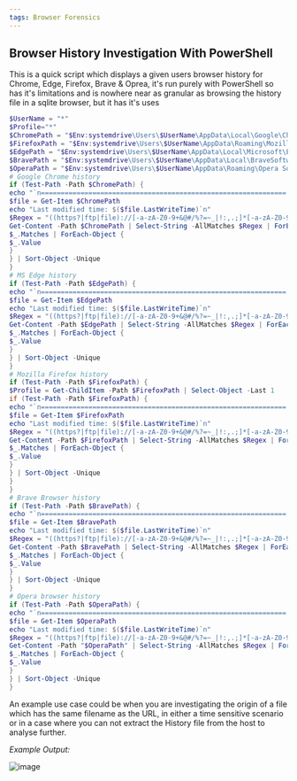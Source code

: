```yaml
---
tags: Browser Forensics
---
```


## Browser History Investigation With PowerShell

This is a quick script which displays a given users browser history for Chrome, Edge, Firefox, Brave & Oprea, it's run purely with PowerShell so has it's limitations and is nowhere near as granular as browsing the history file in a sqlite browser, but it has it's uses

```powershell
$UserName = "*"
$Profile="*"
$ChromePath = "$Env:systemdrive\Users\$UserName\AppData\Local\Google\Chrome\User Data\$Profile\History"
$FirefoxPath = "$Env:systemdrive\Users\$UserName\AppData\Roaming\Mozilla\Firefox\Profiles\$Profile\places.sqlite"
$EdgePath = "$Env:systemdrive\Users\$UserName\AppData\Local\Microsoft\Edge\User Data\$Profile\History"
$BravePath = "$Env:systemdrive\Users\$UserName\AppData\Local\BraveSoftware\Brave-Browser\User Data\$Profile\History"
$OperaPath = "$Env:systemdrive\Users\$UserName\AppData\Roaming\Opera Software\Opera Stable\$Profile\History"
# Google Chrome history
if (Test-Path -Path $ChromePath) {
echo "`n============================================================== Google Chrome History ==============================================================`n"
$file = Get-Item $ChromePath
echo "Last modified time: $($file.LastWriteTime)`n"
$Regex = "((https?|ftp|file)://[-a-zA-Z0-9+&@#/%?=~_|!:,.;]*[-a-zA-Z0-9+&@#/%=~_|])"
Get-Content -Path $ChromePath | Select-String -AllMatches $Regex | ForEach-Object {
$_.Matches | ForEach-Object {
$_.Value
}
} | Sort-Object -Unique
}
# MS Edge history
if (Test-Path -Path $EdgePath) {
echo "`n============================================================== Microsoft Edge History ==============================================================`n"
$file = Get-Item $EdgePath
echo "Last modified time: $($file.LastWriteTime)`n"
$Regex = "((https?|ftp|file)://[-a-zA-Z0-9+&@#/%?=~_|!:,.;]*[-a-zA-Z0-9+&@#/%=~_|])"
Get-Content -Path $EdgePath | Select-String -AllMatches $Regex | ForEach-Object {
$_.Matches | ForEach-Object {
$_.Value
}
} | Sort-Object -Unique
}
# Mozilla Firefox history
if (Test-Path -Path $FirefoxPath) {
$Profile = Get-ChildItem -Path $FirefoxPath | Select-Object -Last 1
if (Test-Path -Path $FirefoxPath) {
echo "`n============================================================== Mozilla Firefox History ==============================================================`n"
$file = Get-Item $FirefoxPath
echo "Last modified time: $($file.LastWriteTime)`n"
$Regex = "((https?|ftp|file)://[-a-zA-Z0-9+&@#/%?=~_|!:,.;]*[-a-zA-Z0-9+&@#/%=~_|])"
Get-Content -Path $FirefoxPath | Select-String -AllMatches $Regex | ForEach-Object {
$_.Matches | ForEach-Object {
$_.Value
}
} | Sort-Object -Unique
}
}
# Brave Browser history
if (Test-Path -Path $BravePath) {
echo "`n============================================================== Brave History ==============================================================`n"
$file = Get-Item $BravePath
echo "Last modified time: $($file.LastWriteTime)`n"
$Regex = "((https?|ftp|file)://[-a-zA-Z0-9+&@#/%?=~_|!:,.;]*[-a-zA-Z0-9+&@#/%=~_|])"
Get-Content -Path $BravePath | Select-String -AllMatches $Regex | ForEach-Object {
$_.Matches | ForEach-Object {
$_.Value
}
} | Sort-Object -Unique
}
# Opera browser history
if (Test-Path -Path $OperaPath) {
echo "`n============================================================== Opera History ==============================================================`n"
$file = Get-Item $OperaPath
echo "Last modified time: $($file.LastWriteTime)`n"
$Regex = "((https?|ftp|file)://[-a-zA-Z0-9+&@#/%?=~_|!:,.;]*[-a-zA-Z0-9+&@#/%=~_|])"
Get-Content -Path "$OperaPath" | Select-String -AllMatches $Regex | ForEach-Object {
$_.Matches | ForEach-Object {
$_.Value
}
} | Sort-Object -Unique
}
```


An example use case could be when you are investigating the origin of a file which has the same filename as the URL, in either a time sensitive scenario or in a case where you can not extract the History file from the host to analyse further.

_Example Output:_

![image](https://github.com/MZHeader/MZHeader.github.io/assets/151963631/e066de39-6e92-4a7f-834d-9f0b7baa0622)







